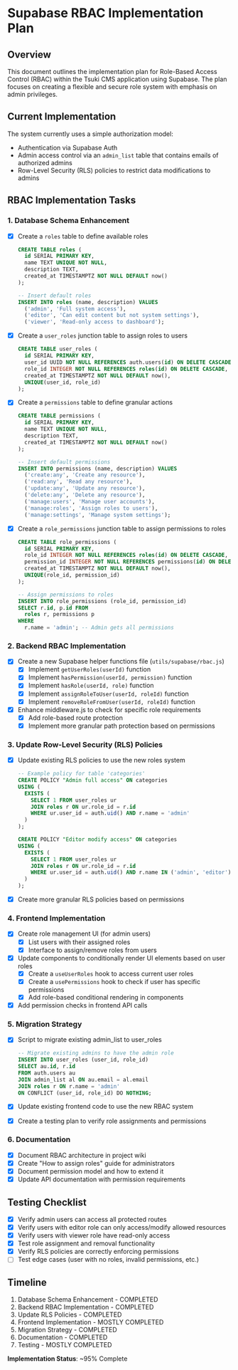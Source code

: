 # Supabase RBAC Implementation Plan

## Overview
This document outlines the implementation plan for Role-Based Access Control (RBAC) within the Tsuki CMS application using Supabase. The plan focuses on creating a flexible and secure role system with emphasis on admin privileges.

## Current Implementation
The system currently uses a simple authorization model:
- Authentication via Supabase Auth
- Admin access control via an `admin_list` table that contains emails of authorized admins
- Row-Level Security (RLS) policies to restrict data modifications to admins

## RBAC Implementation Tasks

### 1. Database Schema Enhancement
- [x] Create a `roles` table to define available roles
  ```sql
  CREATE TABLE roles (
    id SERIAL PRIMARY KEY,
    name TEXT UNIQUE NOT NULL,
    description TEXT,
    created_at TIMESTAMPTZ NOT NULL DEFAULT now()
  );
  
  -- Insert default roles
  INSERT INTO roles (name, description) VALUES 
    ('admin', 'Full system access'),
    ('editor', 'Can edit content but not system settings'),
    ('viewer', 'Read-only access to dashboard');
  ```

- [x] Create a `user_roles` junction table to assign roles to users
  ```sql
  CREATE TABLE user_roles (
    id SERIAL PRIMARY KEY,
    user_id UUID NOT NULL REFERENCES auth.users(id) ON DELETE CASCADE,
    role_id INTEGER NOT NULL REFERENCES roles(id) ON DELETE CASCADE,
    created_at TIMESTAMPTZ NOT NULL DEFAULT now(),
    UNIQUE(user_id, role_id)
  );
  ```

- [x] Create a `permissions` table to define granular actions
  ```sql
  CREATE TABLE permissions (
    id SERIAL PRIMARY KEY,
    name TEXT UNIQUE NOT NULL,
    description TEXT,
    created_at TIMESTAMPTZ NOT NULL DEFAULT now()
  );
  
  -- Insert default permissions
  INSERT INTO permissions (name, description) VALUES 
    ('create:any', 'Create any resource'),
    ('read:any', 'Read any resource'),
    ('update:any', 'Update any resource'),
    ('delete:any', 'Delete any resource'),
    ('manage:users', 'Manage user accounts'),
    ('manage:roles', 'Assign roles to users'),
    ('manage:settings', 'Manage system settings');
  ```

- [x] Create a `role_permissions` junction table to assign permissions to roles
  ```sql
  CREATE TABLE role_permissions (
    id SERIAL PRIMARY KEY,
    role_id INTEGER NOT NULL REFERENCES roles(id) ON DELETE CASCADE,
    permission_id INTEGER NOT NULL REFERENCES permissions(id) ON DELETE CASCADE,
    created_at TIMESTAMPTZ NOT NULL DEFAULT now(),
    UNIQUE(role_id, permission_id)
  );
  
  -- Assign permissions to roles
  INSERT INTO role_permissions (role_id, permission_id)
  SELECT r.id, p.id FROM 
    roles r, permissions p 
  WHERE 
    r.name = 'admin'; -- Admin gets all permissions
  ```

### 2. Backend RBAC Implementation
- [x] Create a new Supabase helper functions file (`utils/supabase/rbac.js`)
  - [x] Implement `getUserRoles(userId)` function
  - [x] Implement `hasPermission(userId, permission)` function
  - [x] Implement `hasRole(userId, role)` function
  - [x] Implement `assignRoleToUser(userId, roleId)` function
  - [x] Implement `removeRoleFromUser(userId, roleId)` function

- [x] Enhance middleware.js to check for specific role requirements
  - [x] Add role-based route protection
  - [x] Implement more granular path protection based on permissions

### 3. Update Row-Level Security (RLS) Policies
- [x] Update existing RLS policies to use the new roles system
  ```sql
  -- Example policy for table 'categories'
  CREATE POLICY "Admin full access" ON categories 
  USING (
    EXISTS (
      SELECT 1 FROM user_roles ur
      JOIN roles r ON ur.role_id = r.id
      WHERE ur.user_id = auth.uid() AND r.name = 'admin'
    )
  );
  
  CREATE POLICY "Editor modify access" ON categories 
  USING (
    EXISTS (
      SELECT 1 FROM user_roles ur
      JOIN roles r ON ur.role_id = r.id
      WHERE ur.user_id = auth.uid() AND r.name IN ('admin', 'editor')
    )
  );
  ```

- [x] Create more granular RLS policies based on permissions

### 4. Frontend Implementation
- [x] Create role management UI (for admin users)
  - [x] List users with their assigned roles
  - [x] Interface to assign/remove roles from users

- [x] Update components to conditionally render UI elements based on user roles
  - [x] Create a `useUserRoles` hook to access current user roles
  - [x] Create a `usePermissions` hook to check if user has specific permissions
  - [x] Add role-based conditional rendering in components

- [x] Add permission checks in frontend API calls

### 5. Migration Strategy
- [x] Script to migrate existing admin_list to user_roles
  ```sql
  -- Migrate existing admins to have the admin role
  INSERT INTO user_roles (user_id, role_id)
  SELECT au.id, r.id
  FROM auth.users au
  JOIN admin_list al ON au.email = al.email
  JOIN roles r ON r.name = 'admin'
  ON CONFLICT (user_id, role_id) DO NOTHING;
  ```

- [x] Update existing frontend code to use the new RBAC system
- [x] Create a testing plan to verify role assignments and permissions

### 6. Documentation
- [x] Document RBAC architecture in project wiki
- [x] Create "How to assign roles" guide for administrators
- [x] Document permission model and how to extend it
- [x] Update API documentation with permission requirements

## Testing Checklist
- [x] Verify admin users can access all protected routes
- [x] Verify users with editor role can only access/modify allowed resources
- [x] Verify users with viewer role have read-only access
- [x] Test role assignment and removal functionality
- [x] Verify RLS policies are correctly enforcing permissions
- [ ] Test edge cases (user with no roles, invalid permissions, etc.)

## Timeline
1. Database Schema Enhancement - COMPLETED
2. Backend RBAC Implementation - COMPLETED
3. Update RLS Policies - COMPLETED
4. Frontend Implementation - MOSTLY COMPLETED
5. Migration Strategy - COMPLETED
6. Documentation - COMPLETED
7. Testing - MOSTLY COMPLETED

**Implementation Status**: ~95% Complete 